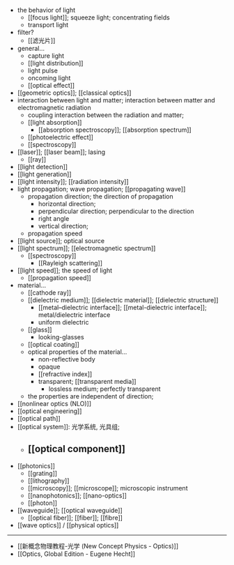 - the behavior of light
    - [[focus light]]; squeeze light; concentrating fields
    - transport light
- filter?
    - [[滤光片]]
- general...
    - capture light
    - [[light distribution]]
    - light pulse
    - oncoming light
    - [[optical effect]]
- [[geometric optics]]; [[classical optics]]
- interaction between light and matter; interaction between matter and electromagnetic radiation
    - coupling interaction between the radiation and matter;
    - [[light absorption]]
        - [[absorption spectroscopy]]; [[absorption spectrum]]
    - [[photoelectric effect]]
    - [[spectroscopy]]
- [[laser]]; [[laser beam]]; lasing
    - [[ray]]
- [[light detection]]
- [[light generation]]
- [[light intensity]]; [[radiation intensity]]
- light propagation; wave propagation; [[propagating wave]]
    - propagation direction; the direction of propagation
        - horizontal direction;
        - perpendicular direction; perpendicular to the direction
        - right angle
        - vertical direction;
    - propagation speed
- [[light source]]; optical source
- [[light spectrum]]; [[electromagnetic spectrum]]
    - [[spectroscopy]]
        - [[Rayleigh scattering]]
- [[light speed]]; the speed of light
    - [[propagation speed]]
- material...
    - [[cathode ray]]
    - [[dielectric medium]]; [[dielectric material]]; [[dielectric structure]]
        - [[metal–dielectric interface]]; [[metal-dielectric interface]]; metal/dielectric interface
        - uniform dielectric
    - [[glass]]
        - looking-glasses
    - [[optical coating]]
    - optical properties of the material...
        - non-reflective body
        - opaque
        - [[refractive index]]
        - transparent; [[transparent media]]
            - lossless medium; perfectly transparent
    - the properties are independent of direction;
- [[nonlinear optics (NLO)]]
- [[optical engineering]]
- [[optical path]]
- [[optical system]]: 光学系统, 光具组;
    - [[optical component]]
        - 
- [[photonics]]
    - [[grating]]
    - [[lithography]]
    - [[microscopy]]; [[microscope]]; microscopic instrument
    - [[nanophotonics]]; [[nano-optics]]
    - [[photon]]
- [[waveguide]]; [[optical waveguide]]
    - [[optical fiber]]; [[fiber]]; [[fibre]]
- [[wave optics]] / [[physical optics]]
- ---
- [[新概念物理教程-光学 (New Concept Physics - Optics)]]
- [[Optics, Global Edition - Eugene Hecht]]
